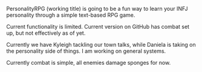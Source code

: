 PersonalityRPG (working title) is going to be a fun way to learn your INFJ personality through a simple text-based RPG game.

Current functionality is limited. Current version on GitHub has combat set up, but not effectively as of yet. 

Currently we have Kyleigh tackling our town talks, while Daniela is taking on the personality side of things. I am working on general systems.

Currently combat is simple, all enemies damage sponges for now.
